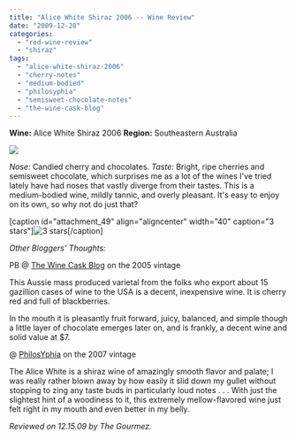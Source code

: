 ```yaml
---
title: "Alice White Shiraz 2006 -- Wine Review"
date: "2009-12-28"
categories: 
  - "red-wine-review"
  - "shiraz"
tags: 
  - "alice-white-shiraz-2006"
  - "cherry-notes"
  - "medium-bodied"
  - "philosyphia"
  - "semisweet-chocolate-notes"
  - "the-wine-cask-blog"
---
```


**Wine:** Alice White Shiraz 2006 **Region:** Southeastern Australia

![](http://www.rebeccagomezfarrell.com/gourmez/photos/alicewhiteshiraz.jpg)

_Nose:_ Candied cherry and chocolates. _Taste:_ Bright, ripe cherries and semisweet chocolate, which surprises me as a lot of the wines I've tried lately have had noses that vastly diverge from their tastes. This is a medium-bodied wine, mildly tannic, and overly pleasant. It's easy to enjoy on its own, so why not do just that?

\[caption id="attachment\_49" align="aligncenter" width="40" caption="3 stars"\]![3 stars](http://www.rebeccagomezfarrell.com/wp-content/uploads/2009/02/rating_avocado1.gif "rating_avocado1")\[/caption\]

_Other Bloggers' Thoughts:_

PB @ [The Wine Cask Blog](http://winecask.blogspot.com/2006/05/alice-white-shiraz-2005-wine-review-by.html) on the 2005 vintage

This Aussie mass produced varietal from the folks who export about 15 gazillion cases of wine to the USA is a decent, inexpensive wine. It is cherry red and full of blackberries.

In the mouth it is pleasantly fruit forward, juicy, balanced, and simple though a little layer of chocolate emerges later on, and is frankly, a decent wine and solid value at $7.

@ [PhilosYphia](http://www.philosyphia.com/index.php/2009/01/24/food/3-wines-meet-liver-at-party/) on the 2007 vintage

The Alice White is a shiraz wine of amazingly smooth flavor and palate; I was really rather blown away by how easily it slid down my gullet without stopping to zing any taste buds in particularly loud notes . . . With just the slightest hint of a woodiness to it, this extremely mellow-flavored wine just felt right in my mouth and even better in my belly.

_Reviewed on 12.15.09 by The Gourmez._
